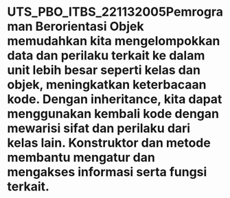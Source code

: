 # UTS_PBO_ITBS_221132005Pemrograman Berorientasi Objek memudahkan kita mengelompokkan data dan perilaku terkait ke dalam unit lebih besar seperti kelas dan objek, meningkatkan keterbacaan kode. Dengan inheritance, kita dapat menggunakan kembali kode dengan mewarisi sifat dan perilaku dari kelas lain. Konstruktor dan metode membantu mengatur dan mengakses informasi serta fungsi terkait.
